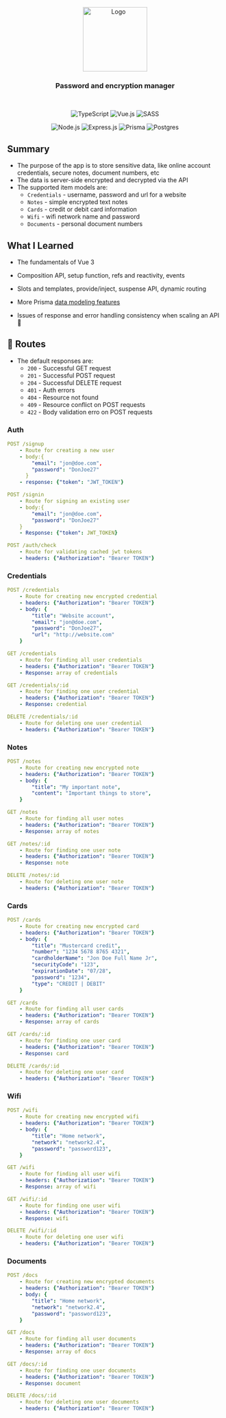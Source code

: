 <div align="center">

  <img src="https://www.freeiconspng.com/uploads/lock-icon-png-10.png" alt="Logo" width="150">
  
  <h3 align="center">
     Password and encryption manager 
  </h3>
    <br />
  
  <div align="center">

  ![TypeScript](https://img.shields.io/badge/typescript-%23007ACC.svg?logo=typescript&logoColor=white&style=for-the-badge)
  ![Vue.js](https://img.shields.io/badge/vuejs-%2335495e.svg?logo=vuedotjs&logoColor=%234FC08D&style=for-the-badge)
  ![SASS](https://img.shields.io/badge/SASS-hotpink.svg?logo=SASS&logoColor=white&style=for-the-badge)
   
  ![Node.js ](https://img.shields.io/badge/node.js-6DA55F?logo=node.js&logoColor=white&style=for-the-badge)
  ![Express.js](https://img.shields.io/badge/express.js-%23404d59.svg?logo=express&logoColor=%2361DAFB&style=for-the-badge)
  ![Prisma](https://img.shields.io/badge/Prisma-3982CE?style=for-the-badge&logo=Prisma&logoColor=white)
  ![Postgres](https://img.shields.io/badge/PostgreSQL-316192?style=for-the-badge&logo=postgresql&logoColor=white)

  </div>
  
</div>

## Summary

  - The purpose of the app is to store sensitive data, like online account credentials, secure notes, document numbers, etc
  - The data is server-side encrypted and decrypted via the API
  - The supported item models are:
    - `Credentials` - username, password and url for a website
    - `Notes` - simple encrypted text notes
    - `Cards` - credit or debit card information
    - `Wifi` - wifi network name and password
    - `Documents` - personal document numbers

## What I Learned
  
  - The fundamentals of Vue 3
  - Composition API, setup function, refs and reactivity, events
  - Slots and templates, provide/inject, suspense API, dynamic routing

  - More Prisma [data modeling features](https://www.prisma.io/docs/concepts/components/prisma-schema/data-model)
  - Issues of response and error handling consistency when scaling an API 🥲

## :rocket: Routes

- The default responses are:
  - `200` - Successful GET request
  - `201` - Successful POST request
  - `204` - Successful DELETE request
  - `401` - Auth errors
  - `404` - Resource not found 
  - `409` - Resource conflict on POST requests
  - `422` - Body validation erro on POST requests

### Auth

```yml
POST /signup
    - Route for creating a new user
    - body:{
        "email": "jon@doe.com",
        "password": "DonJoe27"
      }
    - response: {"token": "JWT_TOKEN"}
```

```yml
POST /signin
    - Route for signing an existing user
    - body:{
        "email": "jon@doe.com",
        "password": "DonJoe27"
    }
    - Response: {"token": JWT_TOKEN}
```
    
```yml 
POST /auth/check
    - Route for validating cached jwt tokens
    - headers: {"Authorization": "Bearer TOKEN"}
```
    
### Credentials

```yml 
POST /credentials
    - Route for creating new encrypted credential
    - headers: {"Authorization": "Bearer TOKEN"}
    - body: {
        "title": "Website account",
        "email": "jon@doe.com",
        "password": "DonJoe27",
        "url": "http://website.com"
    }
```

```yml
GET /credentials
    - Route for finding all user credentials
    - headers: {"Authorization": "Bearer TOKEN"}
    - Response: array of credentials
``` 

```yml
GET /credentials/:id
    - Route for finding one user credential
    - headers: {"Authorization": "Bearer TOKEN"}
    - Response: credential
``` 

```yml
DELETE /credentials/:id
    - Route for deleting one user credential
    - headers: {"Authorization": "Bearer TOKEN"}
``` 

### Notes

```yml 
POST /notes
    - Route for creating new encrypted note
    - headers: {"Authorization": "Bearer TOKEN"}
    - body: {
        "title": "My important note",
        "content": "Important things to store",
    }
```

```yml
GET /notes
    - Route for finding all user notes
    - headers: {"Authorization": "Bearer TOKEN"}
    - Response: array of notes
``` 

```yml
GET /notes/:id
    - Route for finding one user note
    - headers: {"Authorization": "Bearer TOKEN"}
    - Response: note
``` 

```yml
DELETE /notes/:id
    - Route for deleting one user note
    - headers: {"Authorization": "Bearer TOKEN"}
``` 

### Cards

```yml 
POST /cards
    - Route for creating new encrypted card
    - headers: {"Authorization": "Bearer TOKEN"}
    - body: {
        "title": "Mustercard credit",
        "number": "1234 5678 8765 4321",
        "cardholderName": "Jon Doe Full Name Jr",
        "securityCode": "123",
        "expirationDate": "07/28",
        "password": "1234",
        "type": "CREDIT | DEBIT"
    }
```

```yml
GET /cards
    - Route for finding all user cards
    - headers: {"Authorization": "Bearer TOKEN"}
    - Response: array of cards
``` 

```yml
GET /cards/:id
    - Route for finding one user card
    - headers: {"Authorization": "Bearer TOKEN"}
    - Response: card
``` 

```yml
DELETE /cards/:id
    - Route for deleting one user card
    - headers: {"Authorization": "Bearer TOKEN"}
``` 

### Wifi

```yml 
POST /wifi
    - Route for creating new encrypted wifi
    - headers: {"Authorization": "Bearer TOKEN"}
    - body: {
        "title": "Home network",
        "network": "network2.4",
        "password": "password123",
    }
```

```yml
GET /wifi
    - Route for finding all user wifi
    - headers: {"Authorization": "Bearer TOKEN"}
    - Response: array of wifi
``` 

```yml
GET /wifi/:id
    - Route for finding one user wifi
    - headers: {"Authorization": "Bearer TOKEN"}
    - Response: wifi
``` 

```yml
DELETE /wifi/:id
    - Route for deleting one user wifi
    - headers: {"Authorization": "Bearer TOKEN"}
``` 

### Documents

```yml 
POST /docs
    - Route for creating new encrypted documents
    - headers: {"Authorization": "Bearer TOKEN"}
    - body: {
        "title": "Home network",
        "network": "network2.4",
        "password": "password123",
    }
```

```yml
GET /docs
    - Route for finding all user documents
    - headers: {"Authorization": "Bearer TOKEN"}
    - Response: array of docs
``` 

```yml
GET /docs/:id
    - Route for finding one user documents
    - headers: {"Authorization": "Bearer TOKEN"}
    - Response: document
``` 

```yml
DELETE /docs/:id
    - Route for deleting one user documents
    - headers: {"Authorization": "Bearer TOKEN"}
``` 
